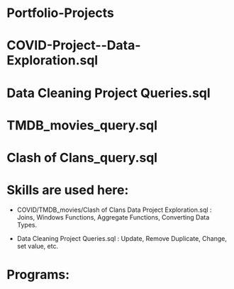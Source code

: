 # Portfolio-Projects
# COVID-Project--Data-Exploration.sql
# Data Cleaning Project Queries.sql
# TMDB_movies_query.sql
# Clash of Clans_query.sql
# Skills are used here:
- COVID/TMDB_movies/Clash of Clans Data Project Exploration.sql : Joins, Windows Functions, Aggregate Functions, Converting Data Types.

- Data Cleaning Project Queries.sql : Update, Remove Duplicate, Change, set value, etc.

# Programs:
